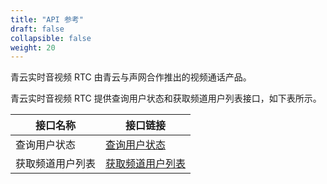 ```yaml
---
title: "API 参考"
draft: false
collapsible: false
weight: 20
---
```


青云实时音视频 RTC 由青云与声网合作推出的视频通话产品。

青云实时音视频 RTC 提供查询用户状态和获取频道用户列表接口，如下表所示。

| 接口名称         | 接口链接                                                     |
| ---------------- | ------------------------------------------------------------ |
| 查询用户状态     | [查询用户状态](../../../../../../development_docs/api/command_list/rtc/query_user_status) |
| 获取频道用户列表 | [获取频道用户列表](../../../../../../development_docs/api/command_list/rtc/get_channel_user_list) |


